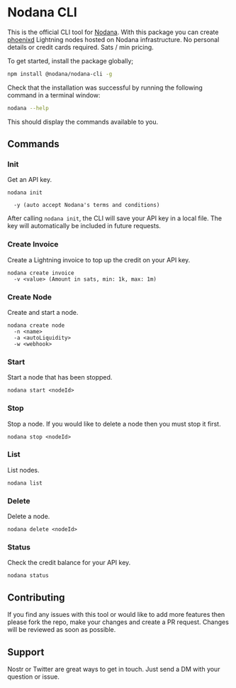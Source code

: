 # Nodana CLI

This is the official CLI tool for [Nodana](https://nodana.io). With this package you can create [phoenixd](https://phoenix.acinq.co/server) Lightning nodes hosted on Nodana infrastructure. No personal details or credit cards required. Sats / min pricing.

To get started, install the package globally;

```sh
npm install @nodana/nodana-cli -g
```

Check that the installation was successful by running the following command in a terminal window:

```sh
nodana --help
```

This should display the commands available to you.

## Commands

### Init

Get an API key.

```
nodana init

  -y (auto accept Nodana's terms and conditions)
```

After calling `nodana init`, the CLI will save your API key in a local file. The key will automatically be included in future requests.

### Create Invoice

Create a Lightning invoice to top up the credit on your API key.

```
nodana create invoice
  -v <value> (Amount in sats, min: 1k, max: 1m)
```

### Create Node

Create and start a node.

```
nodana create node
  -n <name>
  -a <autoLiquidity>
  -w <webhook>
```

### Start

Start a node that has been stopped.

```
nodana start <nodeId>
```

### Stop

Stop a node. If you would like to delete a node then you must stop it first.

```
nodana stop <nodeId>
```

### List

List nodes.

```
nodana list
```

### Delete

Delete a node.

```
nodana delete <nodeId>
```

### Status

Check the credit balance for your API key.

```
nodana status
```

## Contributing

If you find any issues with this tool or would like to add more features then please fork the repo, make your changes and create a PR request. Changes will be reviewed as soon as possible.

## Support

Nostr or Twitter are great ways to get in touch. Just send a DM with your question or issue.
